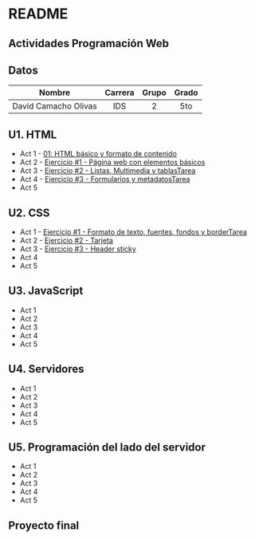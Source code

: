 ﻿# README

## Actividades Programación Web

## Datos
| Nombre              | Carrera | Grupo | Grado |
| --------------------|:-------:|:-----:|:-----:|
| David Camacho Olivas|   IDS   |   2   |  5to  |

## U1. HTML
* Act 1 - [01: HTML básico y formato de contenido](/HTML/index.html)
* Act 2 - [Ejercicio #1 - Página web con elementos básicos](/Ejercicio1/index.html)
* Act 3 - [Ejercicio #2 - Listas, Multimedia y tablasTarea](/Ejercicio1/index.html)
* Act 4 - [Ejercicio #3 - Formularios y metadatosTarea](/Ejercicio3/index.html/)
* Act 5
## U2. CSS
* Act 1 - [Ejercicio #1 - Formato de texto, fuentes, fondos y borderTarea](CSS/Ejercicio1-CSS/html/index.html)
* Act 2 - [Ejercicio #2 - Tarjeta](CSS/Ejercicio2-CSS/index.html)
* Act 3 - [Ejercicio #3 - Header sticky](CSS/Ejercicio3-CSS/index.html)
* Act 4
* Act 5
## U3. JavaScript
* Act 1
* Act 2
* Act 3
* Act 4
* Act 5
## U4. Servidores
* Act 1
* Act 2
* Act 3
* Act 4
* Act 5
## U5. Programación del lado del servidor
* Act 1
* Act 2
* Act 3
* Act 4
* Act 5

## Proyecto final
